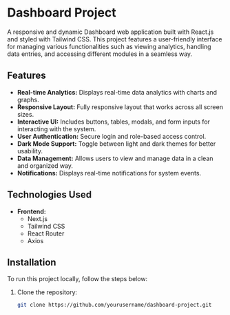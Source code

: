 # Dashboard Project

A responsive and dynamic Dashboard web application built with React.js and styled with Tailwind CSS. This project features a user-friendly interface for managing various functionalities such as viewing analytics, handling data entries, and accessing different modules in a seamless way.

## Features

- **Real-time Analytics:** Displays real-time data analytics with charts and graphs.
- **Responsive Layout:** Fully responsive layout that works across all screen sizes.
- **Interactive UI:** Includes buttons, tables, modals, and form inputs for interacting with the system.
- **User Authentication:** Secure login and role-based access control.
- **Dark Mode Support:** Toggle between light and dark themes for better usability.
- **Data Management:** Allows users to view and manage data in a clean and organized way.
- **Notifications:** Displays real-time notifications for system events.

## Technologies Used

- **Frontend:**
  - Next.js
  - Tailwind CSS
  - React Router
  - Axios



## Installation

To run this project locally, follow the steps below:

1. Clone the repository:
   ```bash
   git clone https://github.com/yourusername/dashboard-project.git
